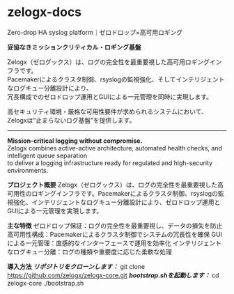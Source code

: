 # zelogx-docs
Zero-drop HA syslog platform｜ゼロドロップ×高可用ロギング

**妥協なきミッションクリティカル・ロギング基盤**

Zelogx（ゼログックス）は、ログの完全性を最重要視した高可用ロギングインフラです。  
Pacemakerによるクラスタ制御、rsyslogの監視強化、そしてインテリジェントなログキュー分離設計により、  
冗長構成でのゼロドロップ運用とGUIによる一元管理を同時に実現します。

高セキュリティ環境・厳格な可用性要件が求められるシステムにおいて、Zelogxは“止まらないログ基盤”を提供します。

---

**Mission-critical logging without compromise.**  
Zelogx combines active-active architecture, automated health checks, and intelligent queue separation  
to deliver a logging infrastructure ready for regulated and high-security environments.

**プロジェクト概要**
Zelogx（ゼログックス）は、ログの完全性を最重要視した高可用性のロギングインフラです。Pacemakerによるクラスタ制御、rsyslogの監視強化、インテリジェントなログキュー分離設計により、ゼロドロップ運用とGUIによる一元管理を実現します。

**主な特徴**
ゼロドロップ保証：ログの完全性を最重要視し、データの損失を防止
高可用性構成：Pacemakerによるクラスタ制御でシステムの冗長性を確保
GUIによる一元管理：直感的なインターフェースで運用を効率化
インテリジェントなログキュー分離：ログの種類や重要度に応じた柔軟な処理

**導入方法**
***リポジトリをクローンします：***
git clone https://github.com/zelogx/zelogx-core.git
***bootstrap.shを起動します：***
cd zelogx-core
./bootstrap.sh




